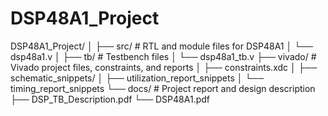 # DSP48A1_Project
DSP48A1_Project/
│
├── src/                  # RTL and module files for DSP48A1
│   └── dsp48a1.v
│
├── tb/                   # Testbench files
│   └── dsp48a1_tb.v
├── vivado/               # Vivado project files, constraints, and reports
│   ├── constraints.xdc
│   ├── schematic_snippets/
│   ├── utilization_report_snippets
│   └── timing_report_snippets
└── docs/                 # Project report and design description
    ├── DSP_TB_Description.pdf
    └── DSP48A1.pdf
